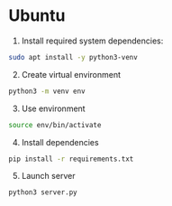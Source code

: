 # Ubuntu
1. Install required system dependencies:

```bash
sudo apt install -y python3-venv
```

2. Create virtual environment

```bash
python3 -m venv env
```

3. Use environment

```bash
source env/bin/activate
```

4. Install dependencies

```bash
pip install -r requirements.txt
```

5. Launch server

```bash
python3 server.py
```
